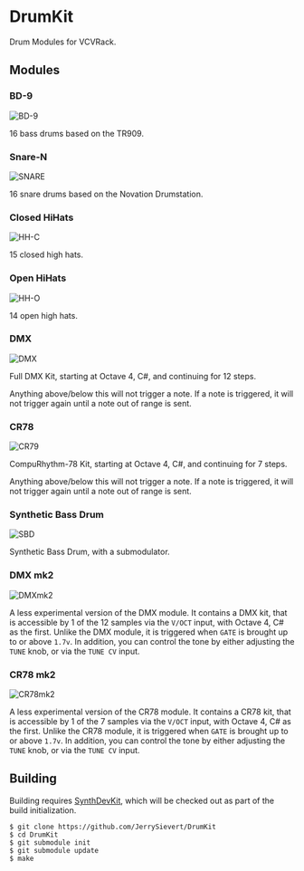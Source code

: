 # DrumKit

Drum Modules for VCVRack.

## Modules

### BD-9

![BD-9](images/BD9.png)

16 bass drums based on the TR909.

### Snare-N

![SNARE](images/Snare.png)

16 snare drums based on the Novation Drumstation.

### Closed HiHats

![HH-C](images/HHC.png)

15 closed high hats.

### Open HiHats

![HH-O](images/HHO.png)

14 open high hats.

### DMX

![DMX](images/DMX.png)

Full DMX Kit, starting at Octave 4, C#, and continuing for 12 steps.

Anything above/below this will not trigger a note.  If a note is triggered, it
will not trigger again until a note out of range is sent.

### CR78

![CR79](images/CR78.png)

CompuRhythm-78 Kit, starting at Octave 4, C#, and continuing for 7 steps.

Anything above/below this will not trigger a note.  If a note is triggered, it
will not trigger again until a note out of range is sent.

### Synthetic Bass Drum

![SBD](images/SBD.png)

Synthetic Bass Drum, with a submodulator.

### DMX mk2

![DMXmk2](images/DMXmk2.png)

A less experimental version of the DMX module.  It contains a DMX kit, that is
accessible by 1 of the 12 samples via the `V/OCT` input, with Octave 4, C# as the
first.  Unlike the DMX module, it is triggered when `GATE` is brought up to or above
`1.7v`.  In addition, you can control the tone by either adjusting the `TUNE`
knob, or via the `TUNE CV` input.

### CR78 mk2

![CR78mk2](images/CR78mk2.png)

A less experimental version of the CR78 module.  It contains a CR78 kit, that is
accessible by 1 of the 7 samples via the `V/OCT` input, with Octave 4, C# as the
first.  Unlike the CR78 module, it is triggered when `GATE` is brought up to or above
`1.7v`.  In addition, you can control the tone by either adjusting the `TUNE`
knob, or via the `TUNE CV` input.

## Building

Building requires [SynthDevKit](https://github.com/JerrySievert/SynthDevKit),
which will be checked out as part of the build initialization.

```
$ git clone https://github.com/JerrySievert/DrumKit
$ cd DrumKit
$ git submodule init
$ git submodule update
$ make
```
